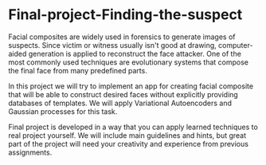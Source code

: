 # Final-project-Finding-the-suspect

Facial composites are widely used in forensics to generate images of suspects. Since victim or witness usually isn't good at drawing, computer-aided generation is applied to reconstruct the face attacker. One of the most commonly used techniques are evolutionary systems that compose the final face from many predefined parts. 

In this project we will try to implement an app for creating facial composite that will be able to construct desired faces without explicitly providing databases of templates. We will apply Variational Autoencoders and Gaussian processes for this task.

Final project is developed in a way that you can apply learned techniques to real project yourself. We will include main guidelines and hints, but great part of the project will need your creativity and experience from previous assignments.
